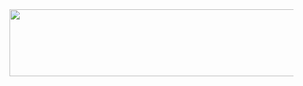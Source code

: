 <a href="https://github.com/devxb/gitanimals">
  <img
    src="https://render.gitanimals.org/lines/wlgggy"
    width="600"
    height="120"
  />
</a>

<!-- <div>
<h3>✨ Tech Stack ✨</h3>
  <img src="https://img.shields.io/badge/Java-007396?style=for-the-badge&logo=Java&logoColor=white"> 
  <img src="https://img.shields.io/badge/JSP-007396?style=for-the-badge&logo=JSP&logoColor=white">
  <img src="https://img.shields.io/badge/python-3776AB?style=for-the-badge&logo=python&logoColor=white"> 
  <img src="https://img.shields.io/badge/html5-E34F26?style=for-the-badge&logo=html5&logoColor=white"> 
  <img src="https://img.shields.io/badge/css3-1572B6?style=for-the-badge&logo=css3&logoColor=white"> 
  <img src="https://img.shields.io/badge/JavaScript-F7DF1E.svg?style=for-the-badge&logo=JavaScript&logoColor=white">
  <img src="https://img.shields.io/badge/react-20232a.svg?style=for-the-badge&logo=react&logoColor=61DAFB" />
</div> -->



